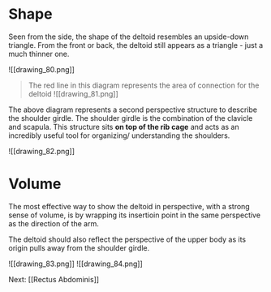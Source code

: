# Shape

Seen from the side, the shape of the deltoid resembles an upside-down triangle. From the front or back, the deltoid still appears as a triangle - just a much thinner one.

![[drawing_80.png]]

> The red line in this diagram represents the area of connection for the deltoid
![[drawing_81.png]]

The above diagram represents a second perspective structure to describe the shoulder girdle. The shoulder girdle is the combination of the clavicle and scapula. This structure sits **on top of the rib cage** and acts as an incredibly useful tool for organizing/ understanding the shoulders.

![[drawing_82.png]]

# Volume

The most effective way to show the deltoid in perspective, with a strong sense of volume, is by wrapping its insertioin point in the same perspective as the direction of the arm.

The deltoid should also reflect the perspective of the upper body as its origin pulls away from the shoulder girdle.

![[drawing_83.png]]
![[drawing_84.png]]

Next: [[Rectus Abdominis]]